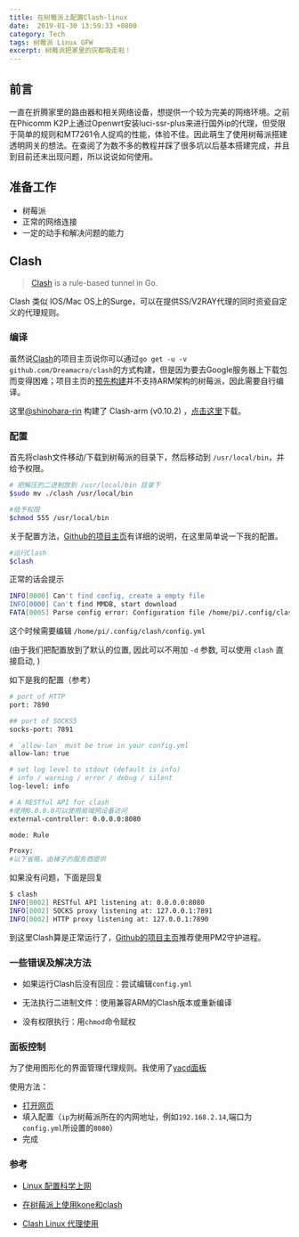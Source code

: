 ```yaml
---
title: 在树莓派上配置Clash-linux
date:  2019-01-30 13:59:33 +0800
category: Tech
tags: 树莓派 Linux GFW 
excerpt: 树莓派把家里的灰都吸走啦！
---
```


## 前言

一直在折腾家里的路由器和相关网络设备，想提供一个较为完美的网络环境。之前在Phicomm K2P上通过Openwrt安装luci-ssr-plus来进行国外ip的代理，但受限于简单的规则和MT7261令人捉鸡的性能，体验不佳。因此萌生了使用树莓派搭建透明网关的想法。在查阅了为数不多的教程并踩了很多坑以后基本搭建完成，并且到目前还未出现问题，所以说说如何使用。

## 准备工作

- 树莓派
- 正常的网络连接
- 一定的动手和解决问题的能力

## Clash

> [Clash](https://github.com/Dreamacro/clash) is a rule-based tunnel in Go.

Clash 类似 IOS/Mac OS上的Surge，可以在提供SS/V2RAY代理的同时资瓷自定义的代理规则。



### 编译

虽然说[Clash](https://github.com/Dreamacro/clash)的项目主页说你可以通过`go get -u -v github.com/Dreamacro/clash`的方式构建，但是因为要去Google服务器上下载包而变得困难；项目主页的[预先构建](https://github.com/Dreamacro/clash/releases)并不支持ARM架构的树莓派，因此需要自行编译。

这里[@shinohara-rin](https://github.com/shinohara-rin) 构建了 Clash-arm (v0.10.2) ，[点击这里](https://transfer.sh/V5YQg/clash)下载。

### 配置

首先将clash文件移动/下载到树莓派的目录下，然后移动到 `/usr/local/bin`，并给予权限。
```bash
# 把解压的二进制放到 /usr/local/bin 目录下
$sudo mv ./clash /usr/local/bin

#给予权限
$chmod 555 /usr/local/bin
```

关于配置方法，[Github的项目主页](https://github.com/Dreamacro/clash)有详细的说明，在这里简单说一下我的配置。

```bash
#运行Clash
$clash
```

正常的话会提示

```bash
INFO[0000] Can't find config, create a empty file
INFO[0000] Can't find MMDB, start download
FATA[0005] Parse config error: Configuration file /home/pi/.config/clash/config.yml is empty
```

这个时候需要编辑 `/home/pi/.config/clash/config.yml`

(由于我们把配置放到了默认的位置, 因此可以不用加 `-d` 参数, 可以使用 `clash` 直接启动, )

如下是我的配置（参考）

```bash
# port of HTTP
port: 7890

## port of SOCKS5
socks-port: 7891

# `allow-lan` must be true in your config.yml
allow-lan: true

# set log level to stdout (default is info)
# info / warning / error / debug / silent
log-level: info

# A RESTful API for clash
#使用0.0.0.0可以使用局域网设备访问
external-controller: 0.0.0.0:8080

mode: Rule

Proxy:
#以下省略，由梯子的服务商提供
```

如果没有问题，下面是回复

```bash
$ clash
INFO[0002] RESTful API listening at: 0.0.0.0:8080
INFO[0002] SOCKS proxy listening at: 127.0.0.1:7891
INFO[0002] HTTP proxy listening at: 127.0.0.1:7890
```

到这里Clash算是正常运行了，[Github的项目主页](https://github.com/Dreamacro/clash)推荐使用PM2守护进程。

### 一些错误及解决方法

- 如果运行Clash后没有回应：尝试编辑`config.yml`

- 无法执行二进制文件：使用兼容ARM的Clash版本或重新编译

- 没有权限执行：用`chmod`命令赋权

### 面板控制

为了使用图形化的界面管理代理规则。我使用了[yacd面板](https://github.com/haishanh/yacd)

使用方法：

- [打开网页]([http://yacd.haishan.me](http://yacd.haishan.me/))
- 填入配置（`ip`为树莓派所在的内网地址，例如`192.168.2.14`,端口为`config.yml`所设置的`8080`）
- 完成

### 参考

- [Linux 配置科学上网](https://www.shangzongyu.com/post/tools/linux-over-gfw/)

- [在树莓派上使用kone和clash]( https://beyondkmp.com/post/kone_clash/)
- [Clash Linux 代理使用](https://tech.viewv.top/2019/01/23/Clash-Linux.html)